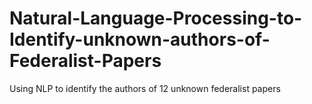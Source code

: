 # Natural-Language-Processing-to-Identify-unknown-authors-of-Federalist-Papers
Using NLP to identify the authors of 12 unknown federalist papers 
